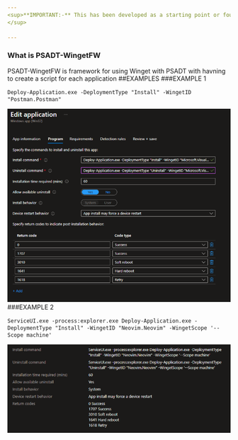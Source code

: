 ```yaml
---
<sup>**IMPORTANT:-** This has been developed as a starting point or foundation and is not necessarily considered "complete". It is being made available to allow learning, development, and knowledge-sharing amongst communities.<br>
</sup>

---
```


### What is PSADT-WingetFW

PSADT-WingetFW is framework for using Winget with PSADT with havning to create a script for each application
##EXAMPLES
###EXAMPLE 1
```
Deploy-Application.exe -DeploymentType "Install" -WingetID "Postman.Postman"
```

![alt text](https://github.com/kriskristensen3/PSADT-WingetFW/blob/main/Images/exampleInstallCommand01.png?raw=true)
###EXAMPLE 2
```
ServiceUI.exe -process:explorer.exe Deploy-Application.exe -DeploymentType "Install" -WingetID "Neovim.Neovim" -WingetScope '--Scope machine'
```
![alt text](https://github.com/kriskristensen3/PSADT-WingetFW/blob/main/Images/exampleInstallCommand02.png?raw=true)
